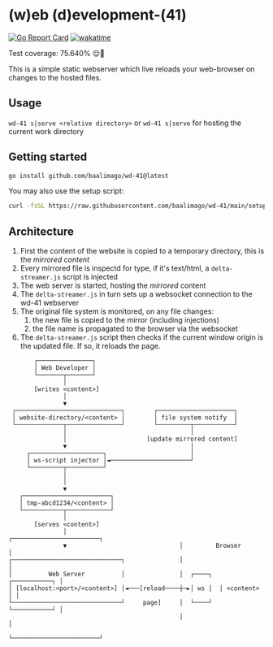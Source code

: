 # (w)eb (d)evelopment-(41)
[![Go Report Card](https://goreportcard.com/badge/github.com/baalimago/wd-41)](https://goreportcard.com/report/github.com/baalimago/wd-41)
[![wakatime](https://wakatime.com/badge/user/018cc8d2-3fd9-47ef-81dc-e4ad645d5f34/project/3bc921ec-dc23-4222-bf00-578f2eda0cbd.svg)](https://wakatime.com/badge/user/018cc8d2-3fd9-47ef-81dc-e4ad645d5f34/project/3bc921ec-dc23-4222-bf00-578f2eda0cbd)

Test coverage: 75.640% 😌👏

This is a simple static webserver which live reloads your web-browser on changes to the hosted files.

## Usage
`wd-41 s|serve <relative directory>` or `wd-41 s|serve` for hosting the current work directory

## Getting started
```bash
go install github.com/baalimago/wd-41@latest
```

You may also use the setup script:
```bash
curl -fsSL https://raw.githubusercontent.com/baalimago/wd-41/main/setup.sh | sh
```

## Architecture
1. First the content of the website is copied to a temporary directory, this is the _mirrored content_ 
1. Every mirrored file is inspectd for type, if it's text/html, a `delta-streamer.js` script is injected
1. The web server is started, hosting the _mirrored_ content
1. The `delta-streamer.js` in turn sets up a websocket connection to the wd-41 webserver
1. The original file system is monitored, on any file changes:
    1. the new file is copied to the mirror (including injections)
    1. the file name is propagated to the browser via the websocket
1. The `delta-streamer.js` script then checks if the current window origin is the updated file. If so, it reloads the page.
```
       ┌───────────────┐                                                 
       │ Web Developer │                                                 
       └───────┬───────┘                                                 
               │                                                         
       [writes <content>]                                                
               │                                                         
               ▼                                                         
 ┌─────────────────────────────┐        ┌─────────────────────┐          
 │ website-directory/<content> │        │ file system notify  │          
 └─────────────┬───────────────┘        └─────────┬───────────┘          
               │                                  │                      
               │                      [update mirrored content]          
               ▼                                  │                      
     ┌────────────────────┐                       │                      
     │ ws-script injector │◄──────────────────────┘                      
     └─────────┬──────────┘                                              
               │                                                         
               │                                                         
               ▼                                                         
   ┌────────────────────────┐                                            
   │ tmp-abcd1234/<content> │                                            
   └───────────┬────────────┘                                            
               │                                                         
       [serves <content>]                                                
               │                               ┌────────────────────────┐
               ▼                               │         Browser        │
┌──────────────────────────────┐               │                        │
│          Web Server          │               │  ┌────┐  ┌───────────┐ │
│ [localhost:<port>/<content>] │◄───[reload────┼─►│ ws │  │ <content> │ │
└──────────────────────────────┘     page]     │  └────┘  └───────────┘ │
                                               │                        │
                                               └────────────────────────┘
```
